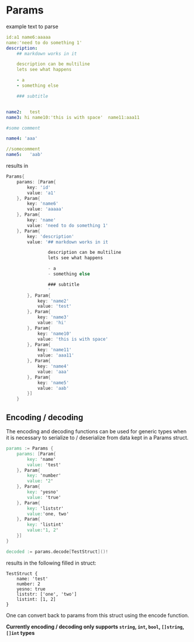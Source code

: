 # Params

example text to parse

```yaml
id:a1 name6:aaaaa
name:'need to do something 1'
description:
    ## markdown works in it

    description can be multiline
    lets see what happens

    - a
    - something else

    ### subtitle


name2:   test
name3: hi name10:'this is with space'  name11:aaa11

#some comment

name4: 'aaa'

//somecomment
name5:   'aab'
```

results in

```go
Params{
    params: [Param{
        key: 'id'
        value: 'a1'
    }, Param{
        key: 'name6'
        value: 'aaaaa'
    }, Param{
        key: 'name'
        value: 'need to do something 1'
    }, Param{
        key: 'description'
        value: '## markdown works in it

                description can be multiline
                lets see what happens

                - a
                - something else

                ### subtitle
                '
		}, Param{
			key: 'name2'
			value: 'test'
		}, Param{
			key: 'name3'
			value: 'hi'
		}, Param{
			key: 'name10'
			value: 'this is with space'
		}, Param{
			key: 'name11'
			value: 'aaa11'
		}, Param{
			key: 'name4'
			value: 'aaa'
		}, Param{
			key: 'name5'
			value: 'aab'
		}]
	}
```

## Encoding / decoding

The encoding and decoding functions can be used for generic types when it is necessary to serialize to / deserialize from data kept in a Params struct.

```v
params := Params {
    params: [Param{
        key: 'name'
        value: 'test'
    }, Param{
        key: 'number'
        value: '2'
    }, Param{
        key: 'yesno'
        value: 'true'
    }, Param{
        key: 'liststr'
        value:'one, two'
    }, Param{
        key: 'listint'
        value:'1, 2'
    }]
}

decoded := params.decode[TestStruct]()!
```

results in the following filled in struct:

```
TestStruct {
    name: 'test'
    number: 2
    yesno: true
    liststr: ['one', 'two']
    listint: [1, 2]
}
```

One can convert back to params from this struct using the encode function.

**Currently encoding / decoding only supports `string`, `int`, `bool`, `[]string`, `[]int` types**
